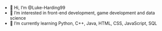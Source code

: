 - 👋 Hi, I’m @Luke-Harding99
- 👀 I’m interested in front-end development, game development and data science
- 🌱 I’m currently learning Python, C++, Java, HTML, CSS, JavaScript, SQL

<!---
Luke-Harding99/Luke-Harding99 is a ✨ special ✨ repository because its `README.md` (this file) appears on your GitHub profile.
You can click the Preview link to take a look at your changes.
--->
